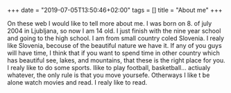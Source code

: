 +++
date = "2019-07-05T13:50:46+02:00"
tags = []
title = "About me"
+++



On these web I would like to tell more about me. I was born on 8. of july 2004 in Ljubljana, so now I am 14 old. I just finish with the nine year school and going to the high school. I am from small country coled Slovenia. I realy like Slovenia, becouse of the beautiful nature we have it. If any of you guys will have time, I think that if you want to spend time in other country which has beautiful see, lakes, and mountains, that these is the right place for you. I realy like to do some sports. Ilike to play football, basketball... actiualy whatever, the only rule is that you move yoursefe. Otherways I like t be alone watch movies and read. I realy like to read. 


